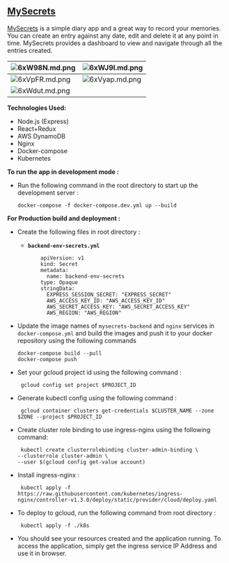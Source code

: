 
## [MySecrets](http://mysecrets.tech)

[MySecrets](http://mysecrets.tech) is a simple diary app and a great way to record your memories. You can create an entry against any date, edit and delete it at any point in time. MySecrets provides a dashboard to view and navigate through all the entries created.

| ![6xW98N.md.png](https://iili.io/6xW98N.md.png) | ![6xWJ9I.md.png](https://iili.io/6xWJ9I.md.png) |
|--|--|
| ![6xVpFR.md.png](https://iili.io/6xVpFR.md.png) | ![6xVyap.md.png](https://iili.io/6xVyap.md.png) |
|![6xWdut.md.png](https://iili.io/6xWdut.md.png)|


**Technologies Used:**

- Node.js (Express)
- React+Redux
- AWS DynamoDB
- Nginx
- Docker-compose
- Kubernetes

**To run the app in development mode :**

- Run the following command in the root directory to start up the development server :

      docker-compose -f docker-compose.dev.yml up --build

**For Production build and deployment :**

- Create the following files in root directory :

  - **`backend-env-secrets.yml`**


			apiVersion: v1  
			kind: Secret  
			metadata:  
			  name: backend-env-secrets  
			type: Opaque  
			stringData:  
			  EXPRESS_SESSION_SECRET: "EXPRESS_SECRET"  
			  AWS_ACCESS_KEY_ID: "AWS_ACCESS_KEY_ID"  
			  AWS_SECRET_ACCESS_KEY: "AWS_SECRET_ACCESS_KEY"  
			  AWS_REGION: "AWS_REGION"

- Update the image names of `mysecrets-backend` and `nginx` services in `docker-compose.yml` and build the images and push it to your docker repository using the following commands

      docker-compose build --pull
      docker-compose push

- Set your gcloud project id using the following command :

       gcloud config set project $PROJECT_ID

- Generate kubectl config using the following command :

       gcloud container clusters get-credentials $CLUSTER_NAME --zone $ZONE --project $PROJECT_ID

- Create cluster role binding to use ingress-nginx using the following command:

       kubectl create clusterrolebinding cluster-admin-binding \
  	  --clusterrole cluster-admin \
  	  --user $(gcloud config get-value account)

- Install ingress-nginx :

       kubectl apply -f https://raw.githubusercontent.com/kubernetes/ingress-nginx/controller-v1.3.0/deploy/static/provider/cloud/deploy.yaml

- To deploy to gcloud, run the following command from root directory :

       kubectl apply -f ./k8s

- You should see your resources created and the application running. To access the application, simply get the ingress service IP Address and use it in browser.